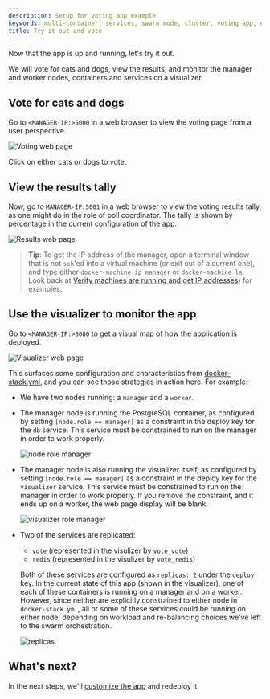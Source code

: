 ```yaml
---
description: Setup for voting app example
keywords: multi-container, services, swarm mode, cluster, voting app, docker-stack.yml, docker stack deploy
title: Try it out and vote
---
```


Now that the app is up and running, let's try it out.

We will vote for cats and dogs, view the
results, and monitor the manager and
worker nodes, containers and services on a visualizer.

## Vote for cats and dogs

Go to `<MANAGER-IP:>5000` in a web browser to view the voting page from a user perspective.

![Voting web page](images/vote.png)

Click on either cats or dogs to vote.

## View the results tally

Now, go to `MANAGER-IP:5001` in a web browser to view the voting results tally, as one might do in the role of poll coordinator. The tally is shown by percentage in the current configuration of the app.

![Results web page](images/vote-results.png)

>**Tip**: To get the IP address of the manager, open a terminal window that
is not `ssh`'ed into a virtual machine (or exit out of a current one), and
type either `docker-machine ip manager` or `docker-machine ls`. Look back at
[Verify machines are running and get IP addresses](node-setup.md#verify-machines-are-running-and-get-ip-addresses)) for
examples.

## Use the visualizer to monitor the app

Go to `<MANAGER-IP:>8080` to get a visual map of how the application is
deployed.

![Visualizer web page](images/visualizer.png)

This surfaces some configuration and characteristics from
[docker-stack.yml](index.md#docker-stackyml), and you can see those strategies in
action here. For example:

*   We have two nodes running: a `manager` and a `worker`.

*   The manager node is running the PostgreSQL container, as configured by setting `[node.role == manager]` as a constraint in the deploy key for the `db` service. This service must be constrained to run on the manager in order to work properly.

    ![node role manager](images/db-manager-constraint.png)

*   The manager node is also running the visualizer itself, as configured by setting `[node.role == manager]` as a constraint in the deploy key for the `visualizer` service. This service must be constrained to run on the manager in order to work properly. If you remove the constraint, and it ends up on a worker, the web page display will be blank.

    ![visualizer role manager](images/visualizer-manager-constraint.png)

*   Two of the services are replicated:

    *   `vote` (represented in the visulizer by `vote_vote`)
    *   `redis` (represented in the visulizer by `vote_redis`)

    Both of these services are configured as `replicas: 2` under
    the `deploy` key. In the current state of this app (shown in the visualizer), one of each of these containers is running on a manager and on a worker. However, since neither are explicitly constrained to either node in `docker-stack.yml`, all or some of these services could be running on either node, depending on workload and re-balancing choices we've left to the swarm orchestration.

    ![replicas](images/replicas-constraint.png)

## What's next?

In the next steps, we'll [customize the app](customize-app.md) and redeploy it.
